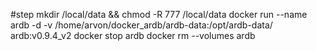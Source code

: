 
#step
mkdir /local/data && chmod -R 777 /local/data
docker run --name ardb -d -v /home/arvon/docker_ardb/ardb-data:/opt/ardb-data/ ardb:v0.9.4_v2
docker stop ardb
docker rm --volumes ardb
